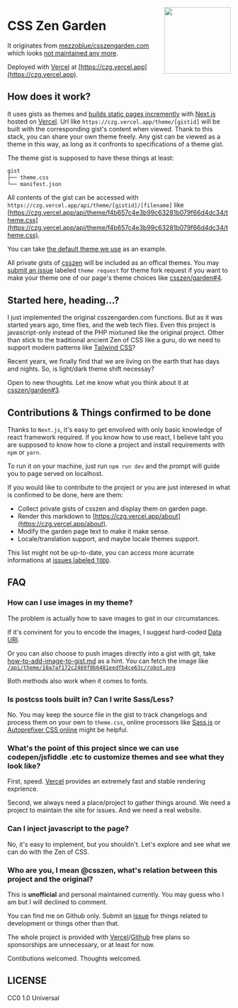 <a href="https://czg.vercel.app"><img src="https://czg.vercel.app/Enso.svg?sanitize=true" height="150" align="right"></a>

# CSS Zen Garden

It originates from [mezzoblue/csszengarden.com](https://github.com/mezzoblue/csszengarden.com) which looks [not maintained any more](https://github.com/mezzoblue/csszengarden.com/issues/114).

Deployed with [Vercel](https://vercel.com/) at [https://czg.vercel.app](https://czg.vercel.app).

## How does it work?

It uses gists as themes and [builds static pages incremently](https://nextjs.org/docs/basic-features/data-fetching#incremental-static-regeneration) with [Next.js](https://nextjs.org/) hosted on [Vercel](https://vercel.com/). Url like `https://czg.vercel.app/theme/[gistid]` will be built with the corresponding gist's content when viewed. Thank to this stack, you can share your own theme freely. Any gist can be viewed as a theme in this way, as long as it confronts to specifications of a theme gist.

The theme gist is supposed to have these things at least:

```bash
gist
├── theme.css
└── manifest.json
```

All contents of the gist can be accessed with `https://czg.vercel.app/api/theme/[gistid]/[filename]` like [https://czg.vercel.app/api/theme/f4b657c4e3b99c63281b079f66d4dc34/theme.css](https://czg.vercel.app/api/theme/f4b657c4e3b99c63281b079f66d4dc34/theme.css).

You can take [the default theme we use](https://gist.github.com/csszen/f4b657c4e3b99c63281b079f66d4dc34) as an example.

All private gists of [csszen](https://gist.github.com/csszen) will be included as an offical themes. You may [submit an issue](https://github.com/csszen/garden/issues/new) labeled `theme request` for theme fork request if you want to make your theme one of our page's theme choices like [csszen/garden#4](https://github.com/csszen/garden/issues/4).

## Started here, heading...?

I just implemented the original csszengarden.com functions. But as it was started years ago, time flies, and the web tech flies. Even this project is javascript-only instead of the PHP mixtuned like the original project. Other than stick to the traditional ancient Zen of CSS like a guru, do we need to support modern patterns like [Tailwind CSS](https://tailwindcss.com/)?

Recent years, we finally find that we are living on the earth that has days and nights. So, is light/dark theme shift necessay?

Open to new thoughts. Let me know what you think about it at [csszen/garden#3](https://github.com/csszen/garden/issues/3).

## Contributions & Things confirmed to be done

Thanks to `Next.js`, it's easy to get envolved with only basic knowledge of react framework required. If you know how to use react, I believe taht you are supposed to know how to clone a project and install requirements with `npm` or `yarn`.

To run it on your machine, just run `npm run dev` and the prompt will guide you to page served on localhost.

If you would like to contribute to the project or you are just interesed in what is confirmed to be done, here are them:

- Collect private gists of csszen and display them on garden page.
- Render this markdown to [https://czg.vercel.app/about](https://czg.vercel.app/about).
- Modify the garden page text to make it make sense.
- Locale/translation support, and maybe locale themes support.

This list might not be up-to-date, you can access more acurrate informations at [issues labeled `TODO`](https://github.com/csszen/garden/issues?q=is%3Aopen+is%3Aissue+label%3ATODO).

## FAQ

### How can I use images in my theme?

The problem is actually how to save images to gist in our circumstances.

If it's convinent for you to encode the images, I suggest hard-coded [Data URI](https://developer.mozilla.org/en-US/docs/Web/HTTP/Basics_of_HTTP/Data_URIs).

Or you can also choose to push images directly into a gist with git, take [how-to-add-image-to-gist.md](https://gist.github.com/csszen/158006258c922e2f2b8d6ee78014a33b) as a hint. You can fetch the image like [`/api/theme/10a7af172c2469f0b6481eedfb4ce63c/robot.png`](https://czg.vercel.app/api/theme/10a7af172c2469f0b6481eedfb4ce63c/robot.png)

Both methods also work when it comes to fonts.

### Is postcss tools built in? Can I write Sass/Less?

No. You may keep the source file in the gist to track changelogs and process them on your own to `theme.css`, online processors like [Sass.js](http://sass.js.org/) or [Autoprefixer CSS online](https://autoprefixer.github.io/?) might be helpful.

### What's the point of this project since we can use codepen/jsfiddle .etc to customize themes and see what they look like?

First, speed. [Vercel](https://vercel.com/) provides an extremely fast and stable rendering exprience.

Second, we always need a place/project to gather things around. We need a project to maintain the site for issues. And we need a real website.

### Can I inject javascript to the page?

No, it's easy to implement, but you shouldn't. Let's explore and see what we can do with the Zen of CSS.

### Who are you, I mean @csszen, what's relation between this project and the original?

This is **unofficial** and personal maintained currently. You may guess who I am but I will declined to comment.

You can find me on Github only. Submit an [issue](https://github.com/csszen/garden/issues) for things related to development or things other than that.

The whole project is provided with [Vercel](https://vercel.com/)/[Github](https://github.com) free plans so sponsorships are unnecessary, or at least for now.

Contibutions welcomed. Thoughts welcomed.

## LICENSE

CC0 1.0 Universal
